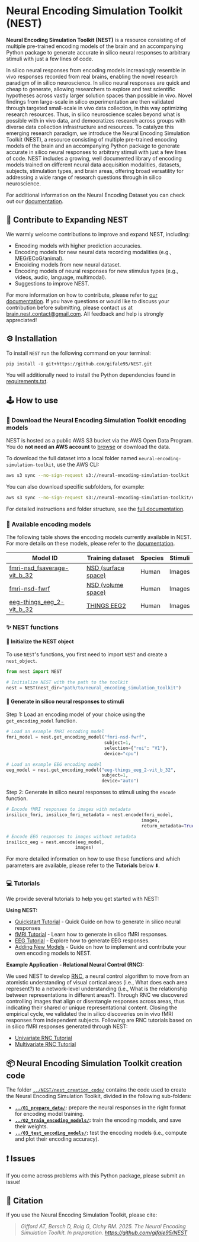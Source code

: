 # Neural Encoding Simulation Toolkit (NEST)

**Neural Encoding Simulation Toolkit (NEST)** is a resource consisting of of multiple pre-trained encoding models of the brain and an accompanying Python package to generate accurate in silico neural responses to arbitrary stimuli with just a few lines of code.

In silico neural responses from encoding models increasingly resemble in vivo responses recorded from real brains, enabling the novel research paradigm of in silico neuroscience. In silico neural responses are quick and cheap to generate, allowing researchers to explore and test scientific hypotheses across vastly larger solution spaces than possible in vivo. Novel findings from large-scale in silico experimentation are then validated through targeted small-scale in vivo data collection, in this way optimizing research resources. Thus, in silico neuroscience scales beyond what is possible with in vivo data, and democratizes research across groups with diverse data collection infrastructure and resources. To catalyze this emerging research paradigm, we introduce the Neural Encoding Simulation Toolkit (NEST), a resource consisting of multiple pre-trained encoding models of the brain and an accompanying Python package to generate accurate in silico neural responses to arbitrary stimuli with just a few lines of code. NEST includes a growing, well documented library of encoding models trained on different neural data acquisition modalities, datasets, subjects, stimulation types, and brain areas, offering broad versatility for addressing a wide range of research questions through in silico neuroscience.

For additional information on the Neural Encoding Dataset you can check out our [documentation][nest_website].



## 🤝 Contribute to Expanding NEST

We warmly welcome contributions to improve and expand NEST, including:
- Encoding models with higher prediction accuracies.
- Encoding models for new neural data recording modalities (e.g., MEG/ECoG/animal).
- Encoiding models from new neural dataset.
- Encoding models of neural responses for new stimulus types (e.g., videos, audio, language, multimodal).
- Suggestions to improve NEST.

For more information on how to contribute, please refer to [our documentation][nest_contribute]. If you have questions or would like to discuss your contribution before submitting, please contact us at brain.nest.contact@gmail.com. All feedback and help is strongly appreciated!



## ⚙️ Installation

To install `NEST` run the following command on your terminal:

```shell
pip install -U git+https://github.com/gifale95/NEST.git
```

You will additionally need to install the Python dependencies found in [requirements.txt][requirements].



## 🕹️ How to use

### 🧰 Download the Neural Encoding Simulation Toolkit encoding models


NEST is hosted as a public AWS S3 bucket via the AWS Open Data Program. You do **not need an AWS account** to [browse](https://neural-encoding-simulation-toolkit.s3.us-west-2.amazonaws.com/index.html) or download the data.

To download the full dataset into a local folder named `neural-encoding-simulation-toolkit`, use the AWS CLI:

```bash
aws s3 sync --no-sign-request s3://neural-encoding-simulation-toolkit ./neural-encoding-simulation-toolkit
```

You can also download specific subfolders, for example:

```bash
aws s3 sync --no-sign-request s3://neural-encoding-simulation-toolkit/encoding_models/modality-fmri ./modality-fmri
```

For detailed instructions and folder structure, see the [full documentation](https://neural-encoding-simulation-toolkit.readthedocs.io/en/latest/data_storage.html#).


### 🧠 Available encoding models

The following table shows the encoding models currently available in NEST. For more details on these models, please refer to the [documentation][model_cards].

| Model ID | Training dataset | Species | Stimuli |
|----------|------------------|---------|---------|
| [fmri-nsd_fsaverage-vit_b_32][fmri-nsd_fsaverage-vit_b_32] | [NSD (surface space)][allen] | Human | Images |
| [fmri-nsd-fwrf][fmri-nsd-fwrf] | [NSD (volume space)][allen] | Human | Images |
| [eeg-things_eeg_2-vit_b_32][eeg-things_eeg_2-vit_b_32] | [THINGS EEG2][THINGS EEG2] | Human | Images |
 


### ✨ NEST functions

#### 🔹 Initialize the NEST object

To use `NEST`'s functions, you first need to import `NEST` and create a `nest_object`.

```python
from nest import NEST

# Initialize NEST with the path to the toolkit
nest = NEST(nest_dir="path/to/neural_encoding_simulation_toolkit")
```
#### 🔹 Generate in silico neural responses to stimuli

Step 1: Load an encoding model of your choice using the `get_encoding_model` function.

```python
# Load an example fMRI encoding model
fmri_model = nest.get_encoding_model("fmri-nsd-fwrf", 
                                     subject=1,
                                     selection={"roi": "V1"},
                                     device="cpu")

# Load an example EEG encoding model
eeg_model = nest.get_encoding_model("eeg-things_eeg_2-vit_b_32",
                                    subject=1,
                                    device="auto")

```

Step 2: Generate in silico neural responses to stimuli using the `encode` function.

```python
# Encode fMRI responses to images with metadata
insilico_fmri, insilico_fmri_metadata = nest.encode(fmri_model,
                                                   images,
                                                   return_metadata=True)  # if needed

# Encode EEG responses to images without metadata
insilico_eeg = nest.encode(eeg_model,
                          images)
```

For more detailed information on how to use these functions and which parameters are available, please refer to the **Tutorials** below ⬇️.


### 💻 Tutorials

We provide several tutorials to help you get started with NEST:

**Using NEST:**
- [Quickstart Tutorial](https://colab.research.google.com/drive/1JS4um1eS4Ml983lUNQgEw4544_Lc5Qn0) - Quick Guide on how to generate in silico neural responses
- [fMRI Tutorial](https://colab.research.google.com/drive/1w4opmM9h8Oe1NWlwIDuLuDIGuIXj9UaV) - Learn how to generate in silico fMRI responses.
- [EEG Tutorial](https://colab.research.google.com/drive/1uF5nr1pyg0_my3gULj3w5y0nuq5gZjhL) - Explore how to generate EEG responses.
- [Adding New Models](https://neural-encoding-simulation-toolkit.readthedocs.io/en/latest/tutorials/Adding_New_Models_to_Nest.html) - Guide on how to implement and contribute your own encoding models to NEST.

**Example Application - Relational Neural Control (RNC):**

We used NEST to develop [RNC](https://github.com/gifale95/RNC), a neural control algorithm to move from an atomistic understanding of visual cortical areas (i.e., What does each area represent?) to a network-level understanding (i.e., What is the relationship between representations in different areas?). Through RNC we discovered controlling images that align or disentangle responses across areas, thus indicating their shared or unique representational content. Closing the empirical cycle, we validated the in silico discoveries on in vivo fMRI responses from independent subjects. Following are RNC tutorials based on in silico fMRI responses generated through NEST:

- [Univariate RNC Tutorial](https://colab.research.google.com/drive/1QpMSlvKZMLrDNeESdch6AlQ3qKsM1isO?usp=sharing) 
- [Multivariate RNC Tutorial](https://colab.research.google.com/drive/1bEKCzkjNfM-jzxRj-JX2zxB17XBouw23?usp=sharing) 



## 📦 Neural Encoding Simulation Toolkit creation code

The folder [`../NEST/nest_creation_code/`][nest_creation_code] contains the code used to create the Neural Encoding Simulation Toolkit, divided in the following sub-folders:

* **[`../01_prepare_data/`][prepare_data]:** prepare the neural responses in the right format for encoding model training.
* **[`../02_train_encoding_models/`][train_encoding]:** train the encoding models, and save their weights.
* **[`../03_test_encoding_models/`][test_encoding]:** test the encoding models (i.e., compute and plot their encoding accuracy).



## ❗ Issues

If you come across problems with this Python package, please submit an issue!



## 📜 Citation

If you use the Neural Encoding Simulation Toolkit, please cite:

> *Gifford AT, Bersch D, Roig G, Cichy RM. 2025. The Neural Encoding Simulation Toolkit. In preparation. https://github.com/gifale95/NEST*


[nest_website]: https://neural-encoding-simulation-toolkit.readthedocs.io/en/latest/
[nest_structure]: https://neural-encoding-simulation-toolkit.readthedocs.io/en/latest/data_storage.html#
[model_cards]: https://neural-encoding-simulation-toolkit.readthedocs.io/en/latest/models/overview.html
[nest_contribute]: https://neural-encoding-simulation-toolkit.readthedocs.io/en/latest/contribution.html
[imagenet]: https://www.image-net.org/challenges/LSVRC/2012/index.php
[russakovsky]: https://link.springer.com/article/10.1007/s11263-015-0816-y
[things]: https://things-initiative.org/
[hebart]: https://journals.plos.org/plosone/article?id=10.1371/journal.pone.0223792
[nsd]: https://naturalscenesdataset.org/
[allen]: https://www.nature.com/articles/s41593-021-00962-x
[requirements]: https://github.com/gifale95/NEST/blob/main/requirements.txt
[rclone]: https://rclone.org/
[guide]: https://noisyneuron.github.io/nyu-hpc/transfer.html
[nest_data]: https://forms.gle/ZKxEcjBmdYL6zdrg9
[data_manual]: https://docs.google.com/document/d/1DeQwjq96pTkPEnqv7V6q9g_NTHCjc6aYr6y3wPlwgDE/edit?usp=drive_link


[get_encoding_model]: https://github.com/gifale95/NEST/blob/main/nest/nest.py#L207
[encode]: https://github.com/gifale95/NEST/blob/main/nest/nest.py#L321
[load_insilico_neural_responses]: https://github.com/gifale95/NEST/blob/main/nest/nest.py#L551


[fmri-nsd_fsaverage-vit_b_32]: https://neural-encoding-simulation-toolkit.readthedocs.io/en/latest/models/model_cards/fmri-nsd_fsaverage-vit_b_32.html
[fmri-nsd-fwrf]: https://neural-encoding-simulation-toolkit.readthedocs.io/en/latest/models/model_cards/fmri-nsd-fwrf.html
[eeg-things_eeg_2-vit_b_32]: https://neural-encoding-simulation-toolkit.readthedocs.io/en/latest/models/model_cards/eeg-things_eeg_2-vit_b_32.html
[THINGS EEG2]: https://doi.org/10.1016/j.neuroimage.2022.119754


[fmri_tutorial_colab]: https://colab.research.google.com/drive/1W9Sroz2Y0eTYfyhVrAJwe50GGHHAGBdE?usp=drive_link
[eeg_tutorial_colab]: https://colab.research.google.com/drive/10NSRBrJ390vuaPyRWq5fDBIA4NNAUlTk?usp=drive_link
[fmri_tutorial_jupyter]: https://github.com/gifale95/NEST/blob/main/tutorials/nest_fmri_tutorial.ipynb
[eeg_tutorial_jupyter]: https://github.com/gifale95/NEST/blob/main/tutorials/nest_eeg_tutorial.ipynb
[uni_rnc_colab]: https://colab.research.google.com/drive/1QpMSlvKZMLrDNeESdch6AlQ3qKsM1isO?usp=sharing
[multi_rnc_colab]: https://colab.research.google.com/drive/1bEKCzkjNfM-jzxRj-JX2zxB17XBouw23?usp=sharing
[uni_rnc_jupyter]: https://github.com/gifale95/RNC/blob/main/tutorials/univariate_rnc_tutorial.ipynb
[multi_rnc_jupyter]: https://github.com/gifale95/RNC/blob/main/tutorials/multivariate_rnc_tutorial.ipynb
[nest_creation_code]: https://github.com/gifale95/NEST/tree/main/nest_creation_code/
[prepare_data]: https://github.com/gifale95/NEST/tree/main/nest_creation_code/01_prepare_data
[train_encoding]: https://github.com/gifale95/NEST/tree/main/nest_creation_code/02_train_encoding_models
[test_encoding]: https://github.com/gifale95/NEST/tree/main/nest_creation_code/03_test_encoding_models
[metadata]: https://github.com/gifale95/NEST/tree/main/nest_creation_code/03_create_metadata
[synthesize]: https://github.com/gifale95/NEST/tree/main/nest_creation_code/04_synthesize_neural_responses

